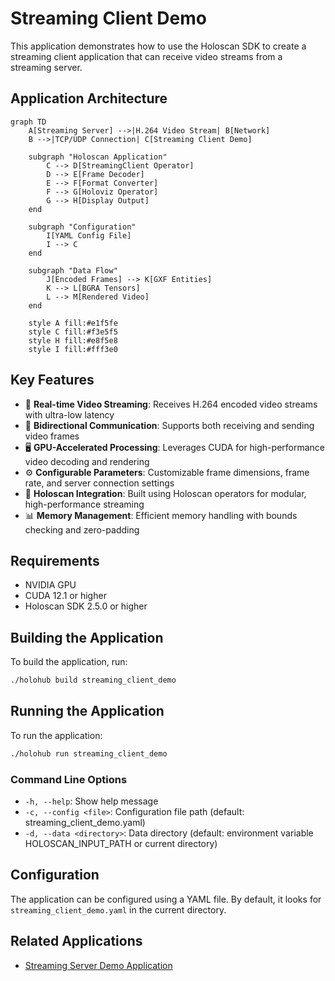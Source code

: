 # Streaming Client Demo

This application demonstrates how to use the Holoscan SDK to create a streaming client application that can receive video streams from a streaming server.

## Application Architecture

```mermaid
graph TD
    A[Streaming Server] -->|H.264 Video Stream| B[Network]
    B -->|TCP/UDP Connection| C[Streaming Client Demo]
    
    subgraph "Holoscan Application"
        C --> D[StreamingClient Operator]
        D --> E[Frame Decoder]
        E --> F[Format Converter]
        F --> G[Holoviz Operator]
        G --> H[Display Output]
    end
    
    subgraph "Configuration"
        I[YAML Config File]
        I --> C
    end
    
    subgraph "Data Flow"
        J[Encoded Frames] --> K[GXF Entities]
        K --> L[BGRA Tensors]
        L --> M[Rendered Video]
    end
    
    style A fill:#e1f5fe
    style C fill:#f3e5f5
    style H fill:#e8f5e8
    style I fill:#fff3e0
```

## Key Features

- 🎥 **Real-time Video Streaming**: Receives H.264 encoded video streams with ultra-low latency
- 🔗 **Bidirectional Communication**: Supports both receiving and sending video frames
- 🖥️ **GPU-Accelerated Processing**: Leverages CUDA for high-performance video decoding and rendering
- ⚙️ **Configurable Parameters**: Customizable frame dimensions, frame rate, and server connection settings
- 🎯 **Holoscan Integration**: Built using Holoscan operators for modular, high-performance streaming
- 📊 **Memory Management**: Efficient memory handling with bounds checking and zero-padding

## Requirements

- NVIDIA GPU
- CUDA 12.1 or higher
- Holoscan SDK 2.5.0 or higher


## Building the Application

To build the application, run:

```bash
./holohub build streaming_client_demo
```

## Running the Application

To run the application:

```bash
./holohub run streaming_client_demo
```

### Command Line Options

- `-h, --help`: Show help message
- `-c, --config <file>`: Configuration file path (default: streaming_client_demo.yaml)
- `-d, --data <directory>`: Data directory (default: environment variable HOLOSCAN_INPUT_PATH or current directory)

## Configuration

The application can be configured using a YAML file. By default, it looks for `streaming_client_demo.yaml` in the current directory.

## Related Applications

- [Streaming Server Demo Application](../streaming_server_demo/README.md) 
